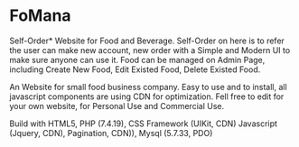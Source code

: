 # FoMana
Self-Order* Website for Food and Beverage.
Self-Order on here is to refer the user can make new account, new order with a Simple and Modern UI to make sure anyone can use it.
Food can be managed on Admin Page, including Create New Food, Edit Existed Food, Delete Existed Food.

An Website for small food business company. Easy to use and to install, all javascript components are using CDN for optimization.
Fell free to edit for your own website, for Personal Use and Commercial Use.

Build with HTML5, PHP (7.4.19), CSS Framework (UIKit, CDN) Javascript (Jquery, CDN), Pagination, CDN)), Mysql (5.7.33, PDO)
